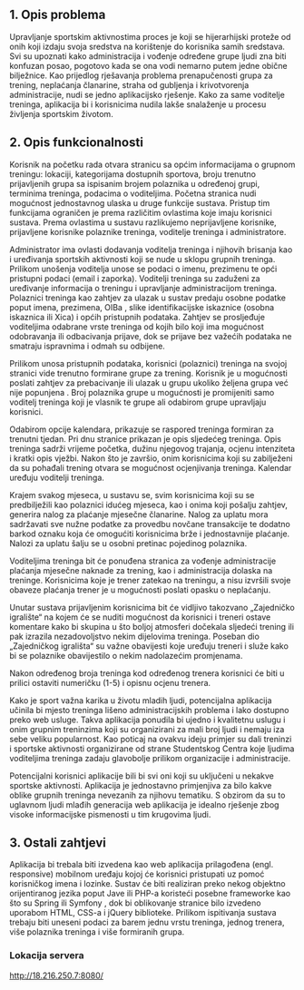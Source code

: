 
## 1.	Opis problema
Upravljanje sportskim aktivnostima proces je koji se hijerarhijski proteže od onih koji izdaju svoja sredstva na korištenje do korisnika samih sredstava. Svi su upoznati kako administracija i vođenje određene grupe ljudi zna biti konfuzan posao, pogotovo kada se ona vodi nemarno putem jedne obične bilježnice. Kao prijedlog rješavanja problema prenapučenosti grupa za trening, neplaćanja članarine, straha od gubljenja i krivotvorenja administracije, nudi se jedno aplikacijsko rješenje. Kako za same voditelje treninga, aplikacija bi i korisnicima nudila lakše snalaženje u procesu življenja sportskim životom.


## 2.	Opis funkcionalnosti

Korisnik na početku rada otvara stranicu sa općim informacijama o grupnom treningu: lokaciji, kategorijama dostupnih sportova, broju trenutno prijavljenih grupa sa ispisanim brojem polaznika u određenoj grupi, terminima treninga, podacima o voditeljima. Početna stranica nudi mogućnost jednostavnog ulaska u druge funkcije sustava. Pristup tim funkcijama ograničen je prema različitim ovlastima koje imaju korisnici sustava. Prema ovlastima u sustavu razlikujemo neprijavljene korisnike, prijavljene korisnike polaznike treninga, voditelje treninga i administratore. 

Administrator ima ovlasti dodavanja voditelja treninga i njihovih brisanja kao i uređivanja sportskih aktivnosti koji se nude u sklopu grupnih treninga. Prilikom unošenja voditelja unose se podaci o imenu, prezimenu te opći pristupni podaci (email i zaporka). Voditelji treninga su zaduženi za uređivanje informacija o treningu i upravljanje administracijom treninga. Polaznici treninga kao zahtjev za ulazak u sustav predaju osobne podatke poput imena, prezimena, OIBa , slike identifikacijske iskaznice (osobna iskaznica ili Xica) i općih pristupnih podataka. Zahtjev se prosljeđuje voditeljima odabrane vrste treninga od kojih bilo koji ima mogućnost odobravanja ili odbacivanja prijave, dok se prijave bez važećih podataka ne smatraju ispravnima i odmah su odbijene.

Prilikom unosa pristupnih podataka, korisnici (polaznici) treninga na svojoj stranici vide trenutno formirane grupe za trening. Korisnik je u mogućnosti poslati zahtjev za prebacivanje ili ulazak u grupu ukoliko željena grupa već nije popunjena . Broj polaznika grupe u mogućnosti je promijeniti samo voditelj treninga koji je vlasnik te grupe ali odabirom grupe upravljaju korisnici. 

Odabirom opcije kalendara, prikazuje se raspored treninga formiran za trenutni tjedan. Pri dnu stranice prikazan je opis sljedećeg treninga. Opis treninga sadrži vrijeme početka, dužinu njegovog trajanja, ocjenu intenziteta i kratki opis vježbi. Nakon što je završio, onim korisnicima koji su zabilježeni da su pohađali trening otvara se mogućnost ocjenjivanja treninga. Kalendar uređuju voditelji treninga.

Krajem svakog mjeseca, u sustavu se, svim korisnicima koji su se predbilježili kao polaznici idućeg mjeseca, kao i onima koji pošalju zahtjev, generira nalog za plaćanje mjesečne članarine. Nalog za uplatu mora sadržavati sve nužne podatke za provedbu novčane transakcije te dodatno barkod oznaku koja će omogućiti korisnicima brže i jednostavnije plaćanje. Nalozi za uplatu šalju se u osobni pretinac pojedinog polaznika.

Voditeljima treninga bit će ponuđena stranica za vođenje administracije plaćanja mjesečne naknade za trening, kao i administracija dolaska na treninge. Korisnicima koje je trener zatekao na treningu, a nisu izvršili svoje obaveze plaćanja trener je u mogućnosti poslati opasku o neplaćanju.

Unutar sustava prijavljenim korisnicima bit će vidljivo takozvano „Zajedničko igralište“ na kojem će se nuditi mogućnost da korisnici i treneri ostave komentare kako bi skupina u što boljoj atmosferi dočekala sljedeći trening ili pak izrazila nezadovoljstvo nekim dijelovima treninga. Poseban dio „Zajedničkog igrališta“ su važne obavijesti koje uređuju treneri i služe kako bi se polaznike obavijestilo o nekim nadolazećim promjenama. 

Nakon određenog broja treninga kod određenog trenera korisnici će biti u prilici ostaviti numeričku (1-5) i opisnu ocjenu trenera. 

Kako je sport važna karika u životu mladih ljudi, potencijalna aplikacija
učinila bi mjesto treninga lišeno administracijskih problema i lako dostupno preko web usluge. Takva aplikacija ponudila bi ujedno i kvalitetnu uslugu i onim grupnim treninzima koji su organizirani za mali broj ljudi i nemaju iza sebe veliku popularnost. Kao poticaj na ovakvu ideju primjer su dali treninzi i sportske aktivnosti organizirane od strane Studentskog Centra koje ljudima voditeljima treninga zadaju glavobolje prilikom organizacije i administracije. 

Potencijalni korisnici aplikacije bili bi svi oni koji su uključeni u nekakve sportske aktivnosti. Aplikacija je jednostavno primjenjiva za bilo kakve oblike grupnih treninga nevezanih za njihovu tematiku. S obzirom da su to uglavnom ljudi mlađih generacija web aplikacija je idealno rješenje zbog visoke informacijske pismenosti u tim krugovima ljudi.


## 3.	Ostali zahtjevi 

Aplikacija bi trebala biti izvedena kao web aplikacija prilagođena (engl. responsive) mobilnom uređaju kojoj će korisnici pristupati uz pomoć korisničkog imena i lozinke. Sustav će biti realiziran preko nekog objektno orijentiranog jezika poput Jave ili PHP-a koristeći posebne frameworke kao što su Spring ili Symfony , dok bi oblikovanje stranice bilo izvedeno uporabom HTML, CSS-a i jQuery biblioteke. Prilikom ispitivanja sustava trebaju biti uneseni podaci za barem jednu vrstu treninga, jednog trenera, više polaznika treninga i više formiranih grupa.


###  Lokacija servera

http://18.216.250.7:8080/